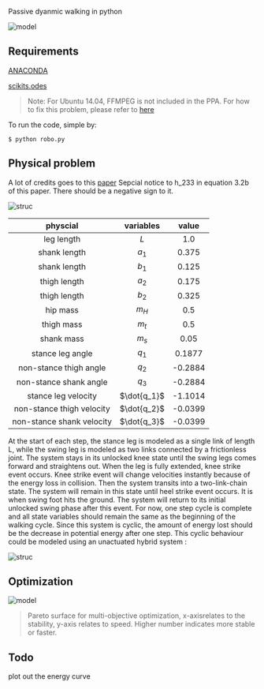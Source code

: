 


Passive dyanmic walking in python

![model](/../master/assets/PDW.gif)



## Requirements

[ANACONDA](https://docs.anaconda.com/anaconda/install/)

[scikits.odes](https://scikits.appspot.com/odes)

> Note: For Ubuntu 14.04, FFMPEG is not included in the PPA.
>For how to fix this problem, please refer to [here](https://www.faqforge.com/linux/how-to-install-ffmpeg-on-ubuntu-14-04/)

To run the code, simple by:
```
$ python robo.py
```


## Physical problem
A lot of credits goes to this [paper](http://groups.csail.mit.edu/robotics-center/public_papers/Hsu07.pdf)
Sepcial notice to h_233 in equation 3.2b of this paper. There should be a negative sign to it.

![struc](/../master/assets/knee.PNG)

| physcial | variables | value |
|  :---:       | :---: |     :---:      |
| leg length   | $L$ | 1.0     |
| shank length    |  $a_1$ |0.375       |
| shank length     |  $b_1$ |0.125       |
| thigh length      | $a_2$ | 0.175      |
| thigh length      |  $b_2$  | 0.325      |
| hip mass     |  $m_H$ |0.5       |
| thigh mass      |  $m_t$ |0.5      |
| shank mass      |  $m_s$ |0.05      |
| stance leg angle      |   $q_1$ |0.1877       |
| non-stance thigh angle      |  $q_2$ |-0.2884      |
| non-stance shank angle      |  $q_3$ |-0.2884      |
| stance leg velocity      |  $\dot{q_1}$ |-1.1014       |
| non-stance thigh velocity      |  $\dot{q_2}$ |-0.0399       |
|  non-stance shank velocity      |  $\dot{q_3}$ |-0.0399       |

At the start of each step, the stance leg is modeled as a single link of length L,
while the swing leg is modeled as two links connected by a
frictionless joint. The system stays in its unlocked knee state
until the swing legs comes forward and straightens out. When
the leg is fully extended, knee strike event occurs. Knee strike
event will change velocities instantly because of the energy
loss in collision. Then the system transits into a two-link-chain
state. The system will remain in this state
until heel strike event occurs. It is when swing foot hits the
ground. The system will return to its initial unlocked swing
phase after this event. For now, one step cycle is complete and
all state variables should remain the same as the beginning of
the walking cycle. Since this system is cyclic, the amount of
energy lost should be the decrease in potential energy after
one step. This cyclic behaviour could be modeled using an
unactuated hybrid system :

![struc](/../master/assets/hybrid.PNG)


## Optimization

![model](/../master/assets/pareto.png)
> Pareto surface for multi-objective optimization, x-axisrelates to the stability, y-axis relates to speed. Higher number indicates more stable or faster.


## Todo
plot out the energy curve
